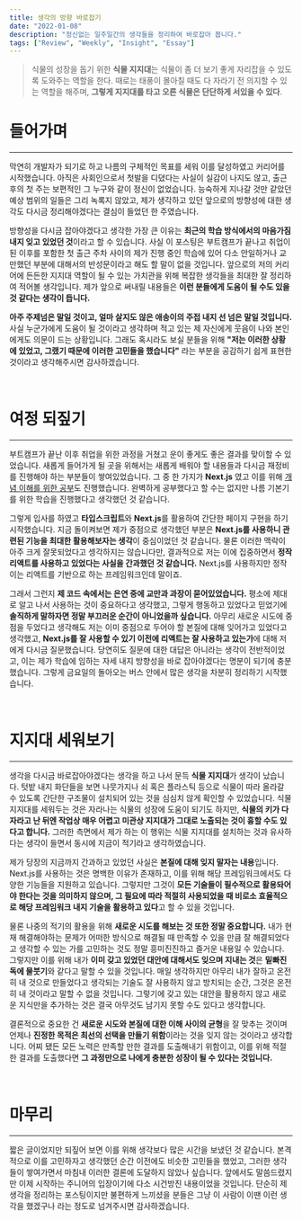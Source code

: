 ```yaml
---
title: 생각의 방향 바로잡기
date: "2022-01-08"
description: "정신없는 일주일간의 생각들을 정리하여 바로잡아 봅니다."
tags: ["Review", "Weekly", "Insight", "Essay"]
---
```


> 식물의 성장을 돕기 위한 **식물 지지대**는 식물이 좀 더 보기 좋게 자리잡을 수 있도록 도와주는 역할을 한다. 때로는 태풍이 몰아칠 때도 다 자라기 전 의지할 수 있는 역할을 해주며, **그렇게 지지대를 타고 오른 식물은 단단하게 서있을 수 있다**.

# 들어가며

---

막연히 개발자가 되기로 하고 나름의 구체적인 목표를 세워 이를 달성하였고 커리어를 시작했습니다. 아직은 사회인으로서 첫발을 디뎠다는 사실이 실감이 나지도 않고, 출근 후의 첫 주는 보편적인 그 누구와 같이 정신이 없었습니다. 능숙하게 지나갈 것만 같았던 예상 범위의 일들은 그리 녹록지 않았고, 제가 생각하고 있던 앞으로의 방향성에 대한 생각도 다시금 정리해야겠다는 결심이 들었던 한 주였습니다.

방향성을 다시금 잡아야겠다고 생각한 가장 큰 이유는 **최근의 학습 방식에서의 마음가짐 내지 잊고 있었던 것**이라고 할 수 있습니다. 사실 이 포스팅은 부트캠프가 끝나고 취업이 된 이후를 포함한 첫 출근 주차 사이의 제가 진행 중인 학습에 있어 다소 안일하거나 교만했던 부분에 대해서의 반성문이라고 해도 할 말이 없을 것입니다. 앞으로의 저의 커리어에 든든한 지지대 역할이 될 수 있는 가치관을 위해 복잡한 생각들을 최대한 잘 정리하여 적어볼 생각입니다. 제가 앞으로 써내릴 내용들은 **이런 분들에게 도움이 될 수도 있을 것 같다는 생각이 듭니다.**

**아주 주제넘은 말일 것이고, 얼마 살지도 않은 애송이의 주접 내지 선 넘은 말일 것입니다.** 사실 누군가에게 도움이 될 것이라고 생각하며 적고 있는 제 자신에게 웃음이 나와 본인에게도 의문이 드는 상황입니다. 그래도 혹시라도 보실 분들을 위해 **"저는 이러한 상황에 있었고, 그랬기 때문에 이러한 고민들을 했습니다"** 라는 부분을 공감하기 쉽게 표현한 것이라고 생각해주시면 감사하겠습니다.

<br/>

# 여정 되짚기

---

부트캠프가 끝난 이후 취업을 위한 과정을 거쳤고 운이 좋게도 좋은 결과를 맞이할 수 있었습니다. 새롭게 들어가게 될 곳을 위해서는 새롭게 배워야 할 내용들과 다시금 재정비를 진행해야 하는 부분들이 쌓여있었습니다. 그 중 한 가지가 **Next.js** 였고 이를 위해 [개념 이해를 위한 공부](https://acid-log.vercel.app/posts/nextjs-basics)도 진행했습니다. 완벽하게 공부했다고 할 수는 없지만 나름 기본기를 위한 학습을 진행했다고 생각했던 것 같습니다.

그렇게 입사를 하였고 **타입스크립트**와 **Next.js**를 활용하여 간단한 페이지 구현을 하기 시작했습니다. 지금 돌이켜보면 제가 중점으로 생각했던 부분은 **Next.js를 사용하니 관련된 기능을 최대한 활용해보자는 생각**이 중심이었던 것 같습니다. 물론 이러한 맥락이 아주 크게 잘못되었다고 셍각하지는 않습니다만, 결과적으로 저는 이에 집중하면서 **정작 리액트를 사용하고 있었다는 사실을 간과했던 것 같습니다.** Next.js를 사용하지만 정작 이는 리액트를 기반으로 하는 프레임워크인데 말이죠.

그래서 그런지 **제 코드 속에서는 은연 중에 교만과 과장이 묻어있었습니다.** 평소에 제대로 알고 나서 사용하는 것이 중요하다고 생각했고, 그렇게 행동하고 있었다고 믿었기에 **솔직하게 말하자면 정말 부끄러운 순간이 아니었을까 싶습니다.** 아무리 새로운 시도에 중점을 두었다고 생각해도 저는 이미 중점으로 두어야 할 본질에 대해 잊어가고 있었다고 생각했고, **Next.js를 잘 사용할 수 있기 이전에 리액트는 잘 사용하고 있는가**에 대해 저에게 다시금 질문했습니다. 당연히도 질문에 대한 대답은 아니라는 생각이 전반적이었고, 이는 제가 학습에 임하는 자세 내지 방향성을 바로 잡아야겠다는 명분이 되기에 충분했습니다. 그렇게 금요일의 돌아오는 버스 안에서 많은 생각을 차분히 정리하기 시작했습니다.

</br>

# 지지대 세워보기

---

생각을 다시금 바로잡아야겠다는 생각을 하고 나서 문득 **식물 지지대**가 생각이 났습니다. 텃밭 내지 화단들을 보면 나뭇가지나 쇠 혹은 플라스틱 등으로 식물이 따라 올라갈 수 있도록 간단한 구조물이 설치되어 있는 것을 심심치 않게 확인할 수 있었습니다. 식물 지지대를 세워두는 것은 자라나는 식물의 성장에 도움이 되기도 하지만, **식물의 키가 다 자라고 난 뒤엔 작업상 매우 어렵고 미관상 지지대가 그대로 노출되는 것이 흉할 수도 있다고 합니다.** 그러한 측면에서 제가 하는 이 행위는 식물 지지대를 설치하는 것과 유사하다는 생각이 들면서 동시에 지금이 적기라고 생각하였습니다.

제가 당장의 지금까지 간과하고 있었던 사실은 **본질에 대해 잊지 말자는 내용**입니다. Next.js를 사용하는 것은 명백한 이유가 존재하고, 이를 위해 해당 프레임워크에서도 다양한 기능들을 지원하고 있습니다. 그렇지만 그것이 **모든 기술들이 필수적으로 활용돠어야 한다는 것을 의미하지 않으며, 그 필요에 따라 적절히 사용되었을 때 비로소 효율적으로 해당 프레임워크 내지 기술을 활용하고 있다**고 할 수 있을 것입니다.

물론 나중의 적기의 활용을 위해 **새로운 시도를 해보는 것 또한 정말 중요합니다.** 내가 현재 해결해야하는 문제가 어떠한 방식으로 해결될 때 만족할 수 있을 만큼 잘 해결되었다고 생각할 수 있는 가를 고민하는 것도 정말 흥미진진하고 즐거운 내용일 수 있습니다. 그렇지만 이를 위해 내가 **이미 갖고 있었던 대안에 대해서도 잊으며 지내는 것**은 **밑빠진 독에 물붓기**와 같다고 말할 수 있을 것입니다. 매일 생각하지만 아무리 내가 잘하고 온전히 내 것으로 만들었다고 생각되는 기술도 잘 사용하지 않고 방치되는 순간, 그것은 온전히 내 것이라고 말할 수 없을 것입니다. 그렇기에 갖고 있는 대안을 활용하지 않고 새로운 지식만을 추가하는 것은 결국 아무것도 남기지 못할 수도 있다고 생각합니다.

결론적으로 중요한 건 **새로운 시도와 본질에 대한 이해 사이의 균형**을 잘 맞추는 것이며 언제나 **진정한 목적은 최선의 선택을 만들기 위함**이라는 것을 잊지 않는 것이라고 생각합니다. 어찌 됐든 모든 노력은 만족할 만한 결과를 도출해내기 위함이고, 이를 위해 적절한 결과를 도출했다면 **그 과정만으로 나에게 충분한 성장이 될 수 있다는 것입니다.**

<br/>

# 마무리

---

짧은 글이었지만 되짚어 보면 이를 위해 생각보다 많은 시간을 보냈던 것 같습니다. 본격적으로 이를 고민하자고 생각했던 순간 이전에도 비슷한 고민들을 했었고, 그러한 생각들이 쌓여가면서 마침내 이러한 결론에 도달하지 않았나 싶습니다. 앞에서도 말씀드렸지만 이제 시작하는 주니어의 입장이기에 다소 시건방진 내용이었을 것입니다. 단순히 제 생각을 정리하는 포스팅이지만 불편하게 느끼셨을 분들은 그냥 이 사람이 이땐 이런 생각을 했겠구나 라는 정도로 넘겨주시면 감사하겠습니다.
